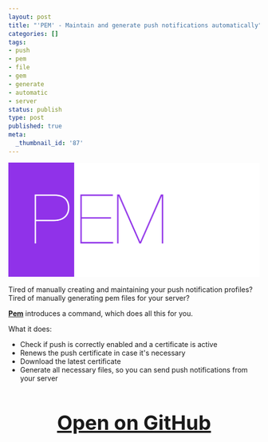 ```yaml
---
layout: post
title: "'PEM' - Maintain and generate push notifications automatically"
categories: []
tags:
- push
- pem
- file
- gem
- generate
- automatic
- server
status: publish
type: post
published: true
meta:
  _thumbnail_id: '87'
---
```


[![](/squarespace_images/static_545299aae4b0e9514fe30c95_54529a29e4b025a90f45cc50_5467c3bfe4b08b7029d3cccd_1416086464186__img.png)](https://github.com/KrauseFx/PEM)
  


Tired of manually creating and maintaining your push notification profiles? Tired of manually generating 
pem files for your server?

[**Pem**](https://github.com/KrauseFx/PEM) introduces a command, which does all this for you.

What it does:

* Check if push is correctly enabled and a certificate is active
* Renews the push certificate in case it's necessary
* Download the latest certificate
* Generate all necessary files, so you can send push notifications from your server

<h3 style="text-align: center; font-size: 40px;">
  <a href="https://github.com/KrauseFx/pem" target="_blank" style="text-decoration: underline;">
    Open on GitHub
  </a>
</h3>
